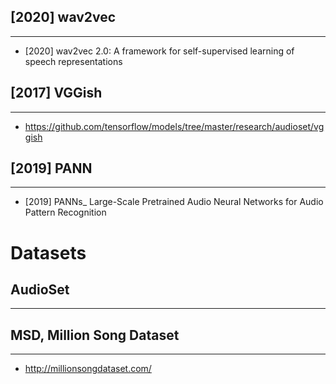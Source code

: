 ## [2020] wav2vec
----
- [2020] wav2vec 2.0: A framework for self-supervised learning of speech representations

## [2017] VGGish
----
- https://github.com/tensorflow/models/tree/master/research/audioset/vggish

## [2019] PANN
---
- [2019] PANNs_ Large-Scale Pretrained Audio Neural Networks for Audio Pattern Recognition


# Datasets

## AudioSet
---

## MSD, Million Song Dataset
---
- http://millionsongdataset.com/


